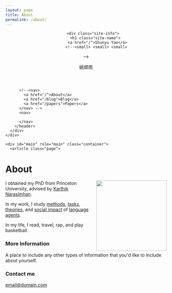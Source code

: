 ```yaml
---
layout: page
title: About
permalink: /about/
---
```


</head>

  <body>
    <div class="wrapper-masthead">
      <div class="container">
        <header class="masthead clearfix">
          <!--<a href="/" class="site-avatar"><img src="https://avatars0.githubusercontent.com/u/4877252?s=460&u=b7267190dec8cdb2c160b5aeae14320c95badd02&v=4" /></a> -->

          <div class="site-info">
            <h1 class="site-name">
              <a href="/">Shunyu Yao</a>
              <!--<small> <small> <small> 
<a href="mailto:shunyuy@princeton.edu"><i class="svg-icon email"></i></a>
<a href="/blog"><i class="svg-icon blog"></i></a>


<a href="https://scholar.google.com/citations?user=qJBXk9cAAAAJ"><i class="svg-icon googlescholar"></i></a>
<a href="https://github.com/ysymyth"><i class="svg-icon github"></i></a>




<a href="https://www.twitter.com/ShunyuYao12"><i class="svg-icon twitter"></i></a>



 </small> </small> </small>-->
            </h1>
            <p class="site-description">姚顺雨</p>
          </div>

          <!--<nav>
            <a href="/">About</a>
            <a href="/blog">Blog</a>
            <a href="/papers">Papers</a>
          </nav> -->
          <nav>
            
<a href="mailto:shunyuy@princeton.edu"><i class="svg-icon email"></i></a>
<a href="/blog"><i class="svg-icon blog"></i></a>


<a href="https://scholar.google.com/citations?user=qJBXk9cAAAAJ"><i class="svg-icon googlescholar"></i></a>
<a href="https://github.com/ysymyth"><i class="svg-icon github"></i></a>




<a href="https://www.twitter.com/ShunyuYao12"><i class="svg-icon twitter"></i></a>




          </nav>
        </header>
      </div>
    </div>

    <div id="main" role="main" class="container">
      <article class="page">

  <h1>About</h1>

  <div class="entry">
    <p><img style="float:right; padding-left:10px" src="images/self.jpeg" width="220" height="220" /></p>

<p>I obtained my PhD from Princeton University, advised by <a href="https://www.cs.princeton.edu/~karthikn/">Karthik Narasimhan</a>.</p>

<p>In my work, I study <a href="https://arxiv.org/abs/2210.03629">methods</a>, <a href="https://arxiv.org/abs/2207.01206">tasks</a>, <a href="https://arxiv.org/abs/2309.02427">theories</a>, and <a href="https://princeton-nlp.github.io/language-agent-impact/">social impact</a> of <a href="https://ysymyth.github.io/papers/Dissertation-finalized.pdf">language agents</a>.</p>

<p>In my life, I read, travel, rap, and play basketball.</p>

### More Information

A place to include any other types of information that you'd like to include about yourself.

### Contact me

[email@domain.com](mailto:email@domain.com)
